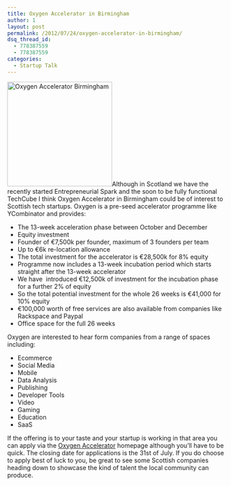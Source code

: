 ```yaml
---
title: Oxygen Accelerator in Birmingham
author: 1
layout: post
permalink: /2012/07/24/oxygen-accelerator-in-birmingham/
dsq_thread_id:
  - 778387559
  - 778387559
categories:
  - Startup Talk
---
```

[<img class="alignright  wp-image-882" title="Oxygen-Accelerator" src="http://rookieoven.com/wp-content/uploads/2012/07/Oxygen-Accelerator.jpeg" alt="Oxygen Accelerator Birmingham" width="240" height="240" />][1]Although in Scotland we have the recently started Entrepreneurial Spark and the soon to be fully functional TechCube I think Oxygen Accelerator in Birmingham could be of interest to Scottish tech startups. Oxygen is a pre-seed accelerator programme like YCombinator and provides:

  * The 13-week acceleration phase between October and December
  * Equity investment
  * Founder of €7,500k per founder, maximum of 3 founders per team
  * Up to €6k re-location allowance
  * The total investment for the accelerator is €28,500k for 8% equity
  * Programme now includes a 13-week incubation period which starts straight after the 13-week accelerator
  * We have  introduced €12,500k of investment for the incubation phase for a further 2% of equity
  * So the total potential investment for the whole 26 weeks is €41,000 for 10% equity
  * €100,000 worth of free services are also available from companies like Rackspace and Paypal
  * Office space for the full 26 weeks

Oxygen are interested to hear form companies from a range of spaces including:

  * Ecommerce
  * Social Media
  * Mobile
  * Data Analysis
  * Publishing
  * Developer Tools
  * Video
  * Gaming
  * Education
  * SaaS

If the offering is to your taste and your startup is working in that area you can apply via the [Oxygen Accelerator][2] homepage although you&#8217;ll have to be quick. The closing date for applications is the 31st of July. If you do choose to apply best of luck to you, be great to see some Scottish companies heading down to showcase the kind of talent the local community can produce.

 [1]: http://www.oxygenaccelerator.com/
 [2]: http://rookieoven.com/2012/07/24/oxygen-accelerator-in-birmingham/ "Oxygen Accelerator"
